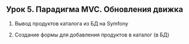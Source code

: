 ## Урок 5. Парадигма MVC. Обновления движка

1. Вывод продуктов каталога из БД на Symfony

2. Создание формы для добавления продуктов в каталог (в БД)